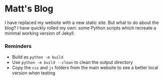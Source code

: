 # Matt's Blog

I have replaced my website with a new static site.  But what to do about the blog?  I have quickly rolled my own: some Python scripts which recreate a minimal working version of Jekyll.

### Reminders

- Build as `python -m build`
- Use `python -m build --clean` to clean the output directory
- Copy the `css` and `js` folders from the main website to see a better local version when testing